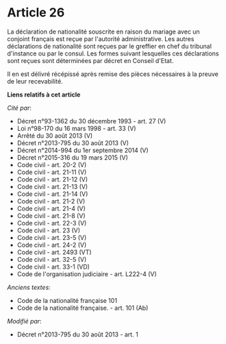 # Article 26

La déclaration de nationalité souscrite en raison du mariage avec un conjoint français est reçue par
l'autorité administrative. Les autres déclarations de nationalité sont reçues par le greffier en chef du tribunal d'instance
ou par le consul. Les formes suivant lesquelles ces déclarations sont reçues sont déterminées par décret en Conseil d'Etat. 

Il en est délivré récépissé après remise des pièces nécessaires à la preuve de leur recevabilité.

**Liens relatifs à cet article**

_Cité par_:

  - Décret n°93-1362 du 30 décembre 1993 - art. 27 (V)
  - Loi n°98-170 du 16 mars 1998 - art. 33 (V)
  - Arrêté du 30 août 2013 (V)
  - Décret n°2013-795 du 30 août 2013 (V)
  - Décret n°2014-994 du 1er septembre 2014 (V)
  - Décret n°2015-316 du 19 mars 2015 (V)
  - Code civil - art. 20-2 (V)
  - Code civil - art. 21-11 (V)
  - Code civil - art. 21-12 (V)
  - Code civil - art. 21-13 (V)
  - Code civil - art. 21-14 (V)
  - Code civil - art. 21-2 (V)
  - Code civil - art. 21-4 (V)
  - Code civil - art. 21-8 (V)
  - Code civil - art. 22-3 (V)
  - Code civil - art. 23 (V)
  - Code civil - art. 23-5 (V)
  - Code civil - art. 24-2 (V)
  - Code civil - art. 2493 (VT)
  - Code civil - art. 32-5 (V)
  - Code civil - art. 33-1 (VD)
  - Code de l'organisation judiciaire - art. L222-4 (V)

_Anciens textes_:

  - Code de la nationalité française 101
  - Code de la nationalité française. - art. 101 (Ab)

_Modifié par_:

  - Décret n°2013-795 du 30 août 2013 - art. 1
